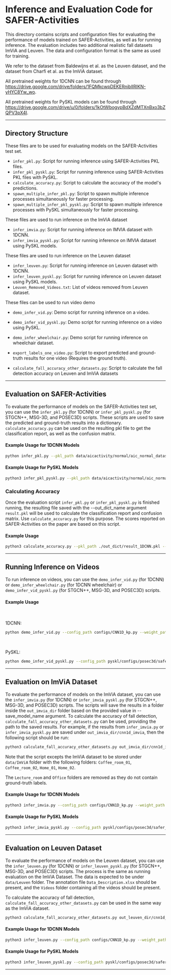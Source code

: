 # Inference and Evaluation Code for SAFER-Activities

This directory contains scripts and configuration files for evaluating the performance of models trained on SAFER-Activities, as well as for running inference. The evaluation includes two additional realistic fall datasets ImViA and Leuven. The data and configuration format is the same as used for training. 

We refer to the dataset from Baldewijns et al. as the Leuven dataset, and the dataset from Charfi et al. as the ImViA dataset.

All pretrained weights for 1DCNN can be found through https://drive.google.com/drive/folders/1FQMkcwpDEKERniblIRIKN-yHYC8Yw_wo.

All pretrained weights for PySKL models can be found through https://drive.google.com/drive/u/0/folders/1kOtWbogvpBdXZdMTXnBxo3bZQPV3pX4I.


<hr>

## Directory Structure

These files are to be used for evaluating models on the SAFER-Activities test set. 
- `infer_pkl.py`: Script for running inference using SAFER-Activities PKL files.
- `infer_pkl_pyskl.py`: Script for running inference using SAFER-Activities PKL files with PySKL.
- `calculate_accuracy.py`: Script to calculate the accuracy of the model's predictions.
- `spawn_multiple_infer_pkl.py`: Script to spawn multiple inference processes simultaneously for faster processing.
- `spawn_multiple_infer_pkl_pyskl.py`: Script to spawn multiple inference processes with PySKL simultaneously for faster processing.

These files are used to run inference on the ImViA dataset
- `infer_imvia.py`: Script for running inference on IMVIA dataset with 1DCNN.
- `infer_imvia_pyskl.py`: Script for running inference on IMVIA dataset using PySKL models.

These files are used to run inference on the Leuven dataset
- `infer_leuven.py`: Script for running inference on Leuven dataset with 1DCNN.
- `infer_leuven_pyskl.py`: Script for running inference on Leuven dataset using PySKL models.
- `Leuven_Removed_Videos.txt`: List of videos removed from Leuven dataset.

These files can be used to run video demo
- `demo_infer_vid.py`: Demo script for running inference on a video.
- `demo_infer_vid_pyskl.py`: Demo script for running inference on a video using PySKL.
- `demo_infer_wheelchair.py`: Demo script for running inference on wheelchair dataset.

- `export_labels_one_video.py`: Script to export predicted and ground-truth results for one video (Requires the ground truth).

- `calculate_fall_accuracy_other_datasets.py`: Script to calculate the fall detection accuracy on Leuven and ImViA datasets

<hr>


## Evaluation on SAFER-Activities

To evaluate the performance of models on the SAFER-Activities test set, you can use the `infer_pkl.py` (for 1DCNN) or `infer_pkl_pyskl.py` (for STGCN++, MSG-3D, and POSEC3D) scripts. These scripts are used to save the predicted and ground-truth results into a dictionary. `calculate_accuracy.py` can be used on the resulting pkl file to get the classification report, as well as the confusion matrix. 


#### Example Usage for 1DCNN Models

```bash
python infer_pkl.py --pkl_path data/aicactivity/normal/aic_normal_dataset.pkl --config_path configs/CNN1D_kp.py --weight_path weights/CNN1D_kp.pt --label_from center --window_size 48 --out_dict_dir ./out_dict/ --out_dict_name result.pkl
```

#### Example Usage for PySKL Models

```bash
python3 infer_pkl_pyskl.py --pkl_path data/aicactivity/normal/aic_normal_dataset.pkl --config_path pyskl/configs/posec3d/safer_activity_xsub/non-wheelchair.py --weight_path pyskl/weights/posec3d/non-wheelchair/non-wheelchair-epoch_44.pth --label_from center --window_size 48 --out_dict_dir ./out_dict/ --out_dict_name result.pkl --device_number 0
```

### Calculating Accuracy
Once the evaluation script `infer_pkl.py` or `infer_pkl_pyskl.py` is finished running, the resulting file saved with the --out_dict_name argument `result.pkl` will be used to calculate the classification report and confusion matrix. Use `calculate_accuracy.py` for this purpose. The scores reported on SAFER-Activities on the paper are based on this script.

#### Example Usage
```bash
python3 calculate_accuracy.py --pkl_path ./out_dict/result_1DCNN.pkl --out_accuracy_results ./out_results/result_1DCNN 
```

<hr>

## Running Inference on Videos
To run inference on videos, you can use the `demo_infer_vid.py` (for 1DCNN) or `demo_infer_wheelchair.py` (for 1DCNN wheelchair) or `demo_infer_vid_pyskl.py` (for STGCN++, MSG-3D, and POSEC3D) scripts. 

#### Example Usage

<br>

1DCNN:
```bash
python demo_infer_vid.py --config_path configs/CNN1D_kp.py --weight_path weights/CNN1D_kp.pt --label_from center --video_path videos/new_fall.mp4
```
<br>

PySKL:
```bash
python demo_infer_vid_pyskl.py --config_path pyskl/configs/posec3d/safer_activity_xsub/non-wheelchair.py --weight_path pyskl/weights/posec3d/non-wheelchair/non-wheelchair-epoch_44.pth --label_from center --label_type normal --video_path videos/new_fall.mp4
```

<hr>


## Evaluation on ImViA Dataset
To evaluate the performance of models on the ImViA dataset, you can use the `infer_imvia.py` (for 1DCNN) or `infer_imvia_pyskl.py` (for STGCN++, MSG-3D, and POSEC3D) scripts. The scripts will save the results in a folder inside the `out_imvia_dir` folder based on the provided value in --save_model_name argument. To calculate the accuracy of fall detection, `calculate_fall_accuracy_other_datasets.py` can be used, providing the path to the saved results. For example, if the results from `infer_imvia.py` or `infer_imvia_pyskl.py` are saved under `out_imvia_dir/cnn1d_imvia`, then the following script should be run:

```bash
python3 calculate_fall_accuracy_other_datasets.py out_imvia_dir/cnn1d_imvia
```

Note that the script excepts the ImViA dataset to be stored under `data/ImViA` folder with the following folders:
`Coffee_room_01`,
`Coffee_room_02`,
`Home_01`,
`Home_02`.

The `Lecture_room` and `Office` folders are removed as they do not contain ground-truth labels.


#### Example Usage for 1DCNN Models
```bash
python3 infer_imvia.py --config_path configs/CNN1D_kp.py --weight_path weights/CNN1D_kp.pt --save_model_name cnn1d_imvia --label_from center
```

#### Example Usage for PySKL Models

```bash
python3 infer_imvia_pyskl.py --config_path pyskl/configs/posec3d/safer_activity_xsub/non-wheelchair.py --weight_path pyskl/weights/posec3d/non-wheelchair/non-wheelchair-epoch_44.pth --save_model_name posec3d_imvia --label_from center
```


<hr>

## Evaluation on Leuven Dataset
To evaluate the performance of models on the Leuven dataset, you can use the `infer_leuven.py` (for 1DCNN) or `infer_leuven_pyskl.py` (for STGCN++, MSG-3D, and POSEC3D) scripts. The process is the same as running evaluation on the ImViA Dataset. The data is expected to be under `data/Leuven` folder. The annotation file `Data_Description.xlsx` should be present, and the `Videos` folder containing all the videos should be present. 

To calculate the accuracy of fall detection, `calculate_fall_accuracy_other_datasets.py` can be used in the same way as the ImViA dataset.

```bash
python3 calculate_fall_accuracy_other_datasets.py out_leuven_dir/cnn1d_leuven
```

#### Example Usage for 1DCNN Models

```bash
python3 infer_leuven.py --config_path configs/CNN1D_kp.py --weight_path weights/CNN1D_kp.pt --save_model_name cnn1d_leuven --label_from center
```

#### Example Usage for PySKL Models

```bash
python3 infer_leuven_pyskl.py --config_path pyskl/configs/posec3d/safer_activity_xsub/non-wheelchair.py --weight_path pyskl/weights/posec3d/non-wheelchair/non-wheelchair-epoch_44.pth --save_model_name posec3d_leuven --label_from center
```

<hr>



